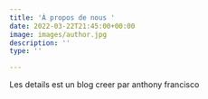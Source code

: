 ```yaml
---
title: 'À propos de nous '
date: 2022-03-22T21:45:00+00:00
image: images/author.jpg
description: ''
type: ''

---
```

Les details est  un blog creer par anthony francisco 
